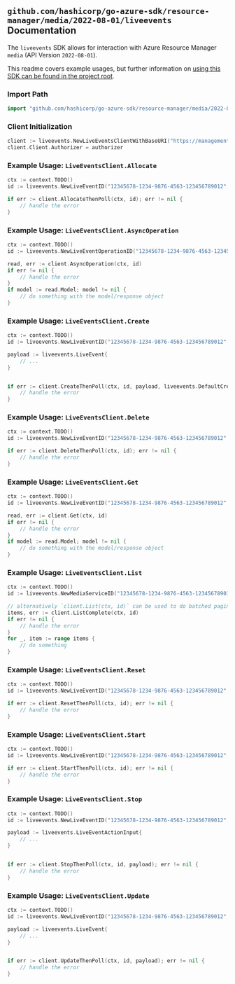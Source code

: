
## `github.com/hashicorp/go-azure-sdk/resource-manager/media/2022-08-01/liveevents` Documentation

The `liveevents` SDK allows for interaction with Azure Resource Manager `media` (API Version `2022-08-01`).

This readme covers example usages, but further information on [using this SDK can be found in the project root](https://github.com/hashicorp/go-azure-sdk/tree/main/docs).

### Import Path

```go
import "github.com/hashicorp/go-azure-sdk/resource-manager/media/2022-08-01/liveevents"
```


### Client Initialization

```go
client := liveevents.NewLiveEventsClientWithBaseURI("https://management.azure.com")
client.Client.Authorizer = authorizer
```


### Example Usage: `LiveEventsClient.Allocate`

```go
ctx := context.TODO()
id := liveevents.NewLiveEventID("12345678-1234-9876-4563-123456789012", "example-resource-group", "mediaServiceValue", "liveEventValue")

if err := client.AllocateThenPoll(ctx, id); err != nil {
	// handle the error
}
```


### Example Usage: `LiveEventsClient.AsyncOperation`

```go
ctx := context.TODO()
id := liveevents.NewLiveEventOperationID("12345678-1234-9876-4563-123456789012", "example-resource-group", "mediaServiceValue", "operationIdValue")

read, err := client.AsyncOperation(ctx, id)
if err != nil {
	// handle the error
}
if model := read.Model; model != nil {
	// do something with the model/response object
}
```


### Example Usage: `LiveEventsClient.Create`

```go
ctx := context.TODO()
id := liveevents.NewLiveEventID("12345678-1234-9876-4563-123456789012", "example-resource-group", "mediaServiceValue", "liveEventValue")

payload := liveevents.LiveEvent{
	// ...
}


if err := client.CreateThenPoll(ctx, id, payload, liveevents.DefaultCreateOperationOptions()); err != nil {
	// handle the error
}
```


### Example Usage: `LiveEventsClient.Delete`

```go
ctx := context.TODO()
id := liveevents.NewLiveEventID("12345678-1234-9876-4563-123456789012", "example-resource-group", "mediaServiceValue", "liveEventValue")

if err := client.DeleteThenPoll(ctx, id); err != nil {
	// handle the error
}
```


### Example Usage: `LiveEventsClient.Get`

```go
ctx := context.TODO()
id := liveevents.NewLiveEventID("12345678-1234-9876-4563-123456789012", "example-resource-group", "mediaServiceValue", "liveEventValue")

read, err := client.Get(ctx, id)
if err != nil {
	// handle the error
}
if model := read.Model; model != nil {
	// do something with the model/response object
}
```


### Example Usage: `LiveEventsClient.List`

```go
ctx := context.TODO()
id := liveevents.NewMediaServiceID("12345678-1234-9876-4563-123456789012", "example-resource-group", "mediaServiceValue")

// alternatively `client.List(ctx, id)` can be used to do batched pagination
items, err := client.ListComplete(ctx, id)
if err != nil {
	// handle the error
}
for _, item := range items {
	// do something
}
```


### Example Usage: `LiveEventsClient.Reset`

```go
ctx := context.TODO()
id := liveevents.NewLiveEventID("12345678-1234-9876-4563-123456789012", "example-resource-group", "mediaServiceValue", "liveEventValue")

if err := client.ResetThenPoll(ctx, id); err != nil {
	// handle the error
}
```


### Example Usage: `LiveEventsClient.Start`

```go
ctx := context.TODO()
id := liveevents.NewLiveEventID("12345678-1234-9876-4563-123456789012", "example-resource-group", "mediaServiceValue", "liveEventValue")

if err := client.StartThenPoll(ctx, id); err != nil {
	// handle the error
}
```


### Example Usage: `LiveEventsClient.Stop`

```go
ctx := context.TODO()
id := liveevents.NewLiveEventID("12345678-1234-9876-4563-123456789012", "example-resource-group", "mediaServiceValue", "liveEventValue")

payload := liveevents.LiveEventActionInput{
	// ...
}


if err := client.StopThenPoll(ctx, id, payload); err != nil {
	// handle the error
}
```


### Example Usage: `LiveEventsClient.Update`

```go
ctx := context.TODO()
id := liveevents.NewLiveEventID("12345678-1234-9876-4563-123456789012", "example-resource-group", "mediaServiceValue", "liveEventValue")

payload := liveevents.LiveEvent{
	// ...
}


if err := client.UpdateThenPoll(ctx, id, payload); err != nil {
	// handle the error
}
```
